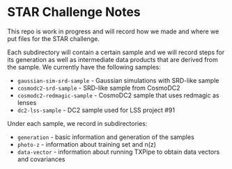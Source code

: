 STAR Challenge Notes
=====================

This repo is work in progress and will record how we made and where we put files for the STAR challenge.

Each subdirectory will contain a certain sample and we will record steps for its generation as well as intermediate data products that are derived from the sample. We currently have the following samples:

- `gaussian-sim-srd-sample` - Gaussian simulations with SRD-like sample
- `cosmodc2-srd-sample` - SRD-like sample from CosmoDC2
- `cosmodc2-redmagic-sample` - CosmoDC2 sample that uses redmagic as lenses
- `dc2-lss-sample` - DC2 sample used for LSS project #91

Under each sample, we record in subdirectories:

- `generation` - basic information and generation of the samples
- `photo-z` - information about training set and n(z)
- `data-vector` - information about running TXPipe to obtain data vectors and covariances
